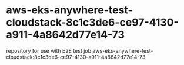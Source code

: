 # aws-eks-anywhere-test-cloudstack-8c1c3de6-ce97-4130-a911-4a8642d77e14-73
repository for use with E2E test job aws-eks-anywhere-test-cloudstack:8c1c3de6-ce97-4130-a911-4a8642d77e14-73
